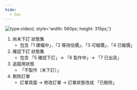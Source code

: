 ```yaml
---
hide:
  - toc
---
```


![type:video](https://www.youtube.com/embed/E_fBhZTvJ5g){: style='width: 560px; height: 315px;'}


1. 尚未下訂 狀態集
    * 包含「1 建檔中」、「2 等待估價」、「3 可報價」、「4 已報價」
2. 確認下訂 狀態集 
    * 包含 「5 確認下訂」-> 「6 製作中」-> 「7 已出貨」
3. 追蹤用狀態 
    * 「不製作（未下訂）」
4. 刪除訂單 
    * 訂單頁面 -> 修改訂單 -> 訂單狀態改成 「已刪除」
